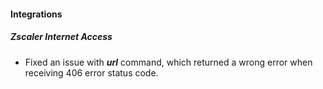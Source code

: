 
#### Integrations
##### Zscaler Internet Access
- Fixed an issue with ***url*** command, which returned a wrong error when receiving 406 error status code.
